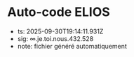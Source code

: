 # Auto-code ELIOS
- ts: 2025-09-30T19:14:11.931Z
- sig: ∞.je.toi.nous.432.528
- note: fichier généré automatiquement